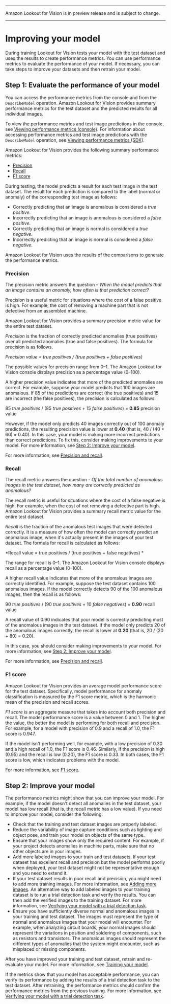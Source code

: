 --------

Amazon Lookout for Vision is in preview release and is subject to change\.

--------

# Improving your model<a name="improve"></a>

During training Lookout for Vision tests your model with the test dataset and uses the results to create performance metrics\. You can use performance metrics to evaluate the performance of your model\. If necessary, you can take steps to improve your datasets and then retrain your model\.

## Step 1: Evaluate the performance of your model<a name="evaluate-model"></a>

You can access the performance metrics from the console and from the `DescribeModel` operation\. Amazon Lookout for Vision provides summary performance metrics for the test dataset and the predicted results for all individual images\. 

To view the performance metrics and test image predictions in the console, see [Viewing performance metrics \(console\)](performance-metrics.md#performance-metrics-console)\. For information about accessing performance metrics and test image predictions with the `DescribeModel` operation, see [Viewing performance metrics \(SDK\)](performance-metrics.md#performance-metrics-sdk)\.

Amazon Lookout for Vision provides the following summary performance metrics:
+ [Precision](#precision-metric)
+ [Recall](#recall-metric)
+ [F1 score](#f1-metric)

During testing, the model predicts a result for each test image in the test dataset\. The result for each prediction is compared to the label \(normal or anomaly\) of the corresponding test image as follows: 
+ Correctly predicting that an image is anomalous is considered a *true positive*\.
+ Incorrectly predicting that an image is anomalous is considered a *false positive*\.
+ Correctly predicting that an image is normal is considered a *true negative*\.
+ Incorrectly predicting that an image is normal is considered a *false negative*\.

Amazon Lookout for Vision uses the results of the comparisons to generate the performance metrics\.

### Precision<a name="precision-metric"></a>

The precision metric answers the question – *When the model predicts that an image contains an anomaly, how often is that prediction correct?*

Precision is a useful metric for situations where the cost of a false positive is high\. For example, the cost of removing a machine part that is not defective from an assembled machine\.

Amazon Lookout for Vision provides a summary precision metric value for the entire test dataset\. 

*Precision* is the fraction of correctly predicted anomalies \(true positives\) over all predicted anomalies \(true and false positives\)\. The formula for precision is as follows\.

*Precision value = true positives / \(true positives \+ false positives\)*

The possible values for precision range from 0–1\. The Amazon Lookout for Vision console displays precision as a percentage value \(0–100\)\.

A higher precision value indicates that more of the predicted anomalies are correct\. For example, suppose your model predicts that 100 images are anomalous\. If 85 of the predictions are correct \(the true positives\) and 15 are incorrect \(the false positives\), the precision is calculated as follows:

85 *true positives* / \(85 *true positives* \+ 15 *false positives*\) = **0\.85** precision value

However, if the model only predicts 40 images correctly out of 100 anomaly predictions, the resulting precision value is lower at **0\.40** \(that is, 40 / \(40 \+ 60\) = 0\.40\)\. In this case, your model is making more incorrect predictions than correct predictions\. To fix this, consider making improvements to your model\. For more information, see [Step 2: Improve your model](#improve-model)\.

For more information, see [Precision and recall](https://en.wikipedia.org/wiki/Precision_and_recall)\.

### Recall<a name="recall-metric"></a>

The recall metric answers the question \- *Of the total number of anomalous images in the test dataset, how many are correctly predicted as anomalous?*

The recall metric is useful for situations where the cost of a false negative is high\. For example, when the cost of not removing a defective part is high\. Amazon Lookout for Vision provides a summary recall metric value for the entire test dataset\. 

*Recall* is the fraction of the anomalous test images that were detected correctly\. It is a measure of how often the model can correctly predict an anomalous image, when it's actually present in the images of your test dataset\. The formula for recall is calculated as follows:

*Recall value = true positives / \(true positives \+ false negatives\) *

The range for recall is 0–1\. The Amazon Lookout for Vision console displays recall as a percentage value \(0–100\)\.

A higher recall value indicates that more of the anomalous images are correctly identified\. For example, suppose the test dataset contains 100 anomalous images\. If the model correctly detects 90 of the 100 anomalous images, then the recall is as follows:

90 *true positives* / \(90 *true positives* \+ 10 *false negatives*\) = **0\.90** recall value

A recall value of 0\.90 indicates that your model is correctly predicting most of the anomalous images in the test dataset\. If the model only predicts 20 of the anomalous images correctly, the recall is lower at **0\.20** \(that is, 20 / \(20 \+ 80\) = 0\.20\)\. 

In this case, you should consider making improvements to your model\. For more information, see [Step 2: Improve your model](#improve-model)\.

For more information, see [Precision and recall](https://en.wikipedia.org/wiki/Precision_and_recall)\.

### F1 score<a name="f1-metric"></a>

Amazon Lookout for Vision provides an average model performance score for the test dataset\. Specifically, model performance for anomaly classification is measured by the F1 score metric, which is the harmonic mean of the precision and recall scores\. 

*F1 score* is an aggregate measure that takes into account both precision and recall\. The model performance score is a value between 0 and 1\. The higher the value, the better the model is performing for both recall and precision\. For example, for a model with precision of 0\.9 and a recall of 1\.0, the F1 score is 0\.947\.

If the model isn't performing well, for example, with a low precision of 0\.30 and a high recall of 1\.0, the F1 score is 0\.46\. Similarly, if the precision is high \(0\.95\) and the recall is low \(0\.20\), the F1 score is 0\.33\. In both cases, the F1 score is low, which indicates problems with the model\. 

For more information, see [F1 score](https://en.wikipedia.org/wiki/F1_score)\.

## Step 2: Improve your model<a name="improve-model"></a>

The performance metrics might show that you can improve your model\. For example, if the model doesn't detect all anomalies in the test dataset, your model has low recall \(that is, the recall metric has a low value\)\. If you need to improve your model, consider the following:
+ Check that the training and test dataset images are properly labeled\.
+ Reduce the variability of image capture conditions such as lighting and object pose, and train your model on objects of the same type\.
+ Ensure that your images show only the required content\. For example, if your project detects anomalies in machine parts, make sure that no other objects are in your images\.
+ Add more labeled images to your train and test datasets\. If your test dataset has excellent recall and precision but the model performs poorly when deployed, your test dataset might not be representative enough and you need to extend it\.
+ If your test dataset results in poor recall and precision, you might need to add more training images\. For more information, see [Adding more images](edit-dataset.md#add-more-images-dataset)\. An alternative way to add labeled images to your training dataset is to run a trial detection task and verify the results\. You can then add the verified images to the training dataset\. For more information, see [Verifying your model with a trial detection task](trial-detection.md)\. 
+ Ensure you have sufficiently diverse normal and anomalous images in your training and test dataset\. The images must represent the type of normal and anomalous images that your model will encounter\. For example, when analyzing circuit boards, your normal images should represent the variations in position and soldering of components, such as resistors and transistors\. The anomalous images should represent the different types of anomalies that the system might encounter, such as misplaced or missing components\. 

After you have improved your training and test dataset, retrain and re\-evaluate your model\. For more information, see [Training your model](model-train.md)\.

If the metrics show that you model has acceptable performance, you can verify its performance by adding the results of a trial detection task to the test dataset\. After retraining, the performance metrics should confirm the performance metrics from the previous training\. For more information, see [Verifying your model with a trial detection task](trial-detection.md)\.